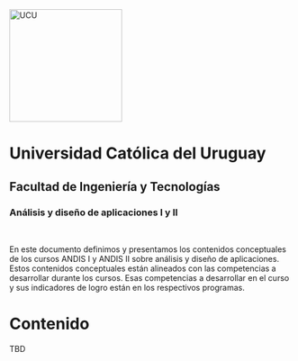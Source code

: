 <img src="https://www.ucu.edu.uy/plantillas/images/logo_ucu.svg" alt="UCU" width="200"/>

# Universidad Católica del Uruguay
## Facultad de Ingeniería y Tecnologías
### Análisis y diseño de aplicaciones I y II

<br/>

En este documento definimos y presentamos los contenidos conceptuales de los cursos ANDIS I y ANDIS II sobre análisis y diseño de aplicaciones. Estos contenidos conceptuales están alineados con las competencias a desarrollar durante los cursos. Esas competencias a desarrollar en el curso y sus indicadores de logro están en los respectivos programas.

# Contenido

TBD